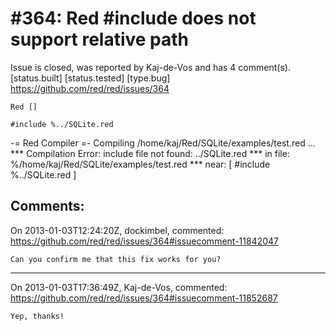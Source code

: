
#364: Red #include does not support relative path
================================================================================
Issue is closed, was reported by Kaj-de-Vos and has 4 comment(s).
[status.built] [status.tested] [type.bug]
<https://github.com/red/red/issues/364>

```
Red []

#include %../SQLite.red
```

-= Red Compiler =- 
Compiling /home/kaj/Red/SQLite/examples/test.red ...
**\* Compilation Error: include file not found: ../SQLite.red 
**\* in file: %/home/kaj/Red/SQLite/examples/test.red
**\* near: [
    #include %../SQLite.red 
]



Comments:
--------------------------------------------------------------------------------

On 2013-01-03T12:24:20Z, dockimbel, commented:
<https://github.com/red/red/issues/364#issuecomment-11842047>

    Can you confirm me that this fix works for you?

--------------------------------------------------------------------------------

On 2013-01-03T17:36:49Z, Kaj-de-Vos, commented:
<https://github.com/red/red/issues/364#issuecomment-11852687>

    Yep, thanks!

